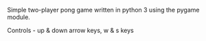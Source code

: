 Simple two-player pong game written in python 3 using the pygame module.

Controls - up & down arrow keys, w & s keys
